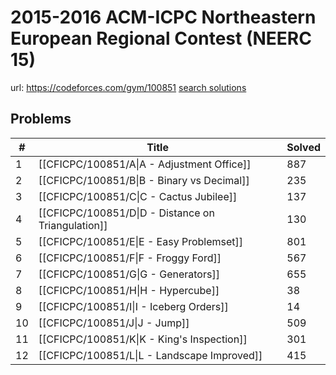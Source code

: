 # 2015-2016 ACM-ICPC Northeastern European Regional Contest (NEERC 15)

url: https://codeforces.com/gym/100851
[search solutions](https://www.google.com/search?q=Solution+OR+題解+2015-2016+ACM-ICPC+Northeastern+European+Regional+Contest+(NEERC+15))

## Problems

| # | Title | Solved |
| --- | --- | --- |
|1|[[CFICPC/100851/A\|A - Adjustment Office]]|887|
|2|[[CFICPC/100851/B\|B - Binary vs Decimal]]|235|
|3|[[CFICPC/100851/C\|C - Cactus Jubilee]]|137|
|4|[[CFICPC/100851/D\|D - Distance on Triangulation]]|130|
|5|[[CFICPC/100851/E\|E - Easy Problemset]]|801|
|6|[[CFICPC/100851/F\|F - Froggy Ford]]|567|
|7|[[CFICPC/100851/G\|G - Generators]]|655|
|8|[[CFICPC/100851/H\|H - Hypercube]]|38|
|9|[[CFICPC/100851/I\|I - Iceberg Orders]]|14|
|10|[[CFICPC/100851/J\|J - Jump]]|509|
|11|[[CFICPC/100851/K\|K - King's Inspection]]|301|
|12|[[CFICPC/100851/L\|L - Landscape Improved]]|415|

